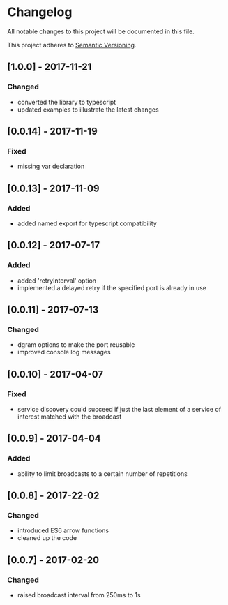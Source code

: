 # Changelog
All notable changes to this project will be documented in this file.

This project adheres to [Semantic Versioning](http://semver.org/spec/v2.0.0.html).

## [1.0.0] - 2017-11-21
### Changed
- converted the library to typescript
- updated examples to illustrate the latest changes

## [0.0.14] - 2017-11-19
### Fixed
- missing var declaration

## [0.0.13] - 2017-11-09
### Added
- added named export for typescript compatibility

## [0.0.12] - 2017-07-17
### Added
- added 'retryInterval' option
- implemented a delayed retry if the specified port is already in use

## [0.0.11] - 2017-07-13
### Changed
- dgram options to make the port reusable
- improved console log messages

## [0.0.10] - 2017-04-07
### Fixed
- service discovery could succeed if just the last element of a service of interest matched with the broadcast

## [0.0.9] - 2017-04-04
### Added
- ability to limit broadcasts to a certain number of repetitions

## [0.0.8] - 2017-22-02
### Changed
- introduced ES6 arrow functions
- cleaned up the code

## [0.0.7] - 2017-02-20
### Changed
- raised broadcast interval from 250ms to 1s


